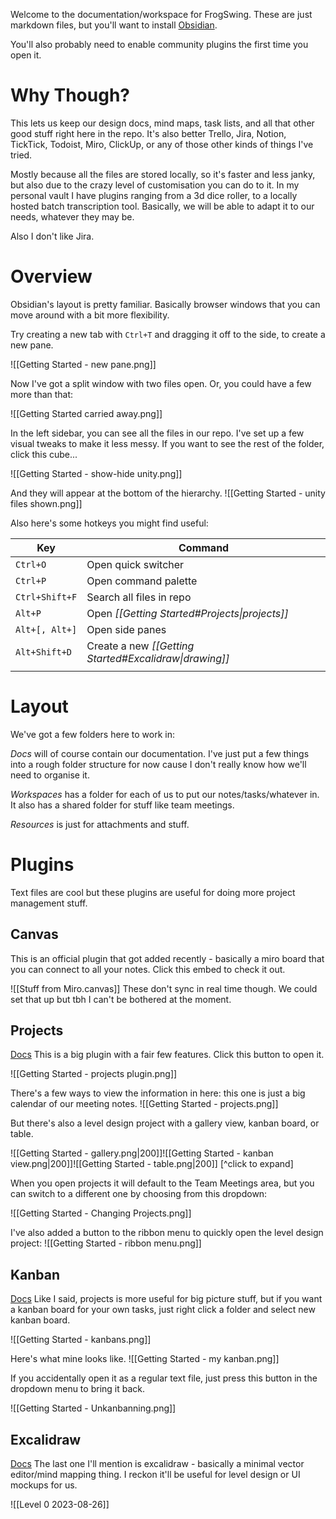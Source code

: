 Welcome to the documentation/workspace for FrogSwing.
These are just markdown files, but you'll want to install [Obsidian](https://obsidian.md/).

You'll also probably need to enable community plugins the first time you open it.


# Why Though?
This lets us keep our design docs, mind maps, task lists, and all that other good stuff right here in the repo. It's also better Trello, Jira, Notion, TickTick, Todoist, Miro, ClickUp, or any of those other kinds of things I've tried. 

Mostly because all the files are stored locally, so it's faster and less janky, but also due to the crazy level of customisation you can do to it. In my personal vault I have plugins ranging from a 3d dice roller, to a locally hosted batch transcription tool. Basically, we will be able to adapt it to our needs, whatever they may be. 

Also I don't like Jira.

# Overview
Obsidian's layout is pretty familiar. Basically browser windows that you can move around with a bit more flexibility.

Try creating a new tab with `Ctrl+T` and dragging it off to the side, to create a new pane.

![[Getting Started - new pane.png]]

Now I've got a split window with two files open. Or, you could have a few more than that:

![[Getting Started carried away.png]]

In the left sidebar, you can see all the files in our repo. I've set up a few visual tweaks to make it less messy. If you want to see the rest of the folder, click this cube...

![[Getting Started - show-hide unity.png]]

And they will appear at the bottom of the hierarchy.
![[Getting Started - unity files shown.png]]


Also here's some hotkeys you might find useful:

| Key            | Command                                                |
| -------------- | ------------------------------------------------------ |
| `Ctrl+O`       | Open quick switcher                                    |
| `Ctrl+P`       | Open command palette                                   |
| `Ctrl+Shift+F` | Search all files in repo                               |
| `Alt+P`        | Open *[[Getting Started#Projects\|projects]]*          |
| `Alt+[, Alt+]` | Open side panes                                        |
| `Alt+Shift+D`  | Create a new *[[Getting Started#Excalidraw\|drawing]]* |
|                |                                                        |


# Layout
We've got a few folders here to work in:

*Docs* will of course contain our documentation. I've just put a few things into a rough folder structure for now cause I don't really know how we'll need to organise it.

*Workspaces* has a folder for each of us to put our notes/tasks/whatever in. It also has a shared folder for stuff like team meetings.

*Resources* is just for attachments and stuff.





# Plugins
Text files are cool but these plugins are useful for doing more project management stuff.

## Canvas
This is an official plugin that got added recently - basically a miro board that you can connect to all your notes. Click this embed to check it out.

![[Stuff from Miro.canvas]]
These don't sync in real time though. We could set that up but tbh I can't be bothered at the moment. 

## Projects
[Docs](https://github.com/marcusolsson/obsidian-projects)
This is a big plugin with a fair few features. Click this button to open it.

![[Getting Started - projects plugin.png]]

There's a few ways to view the information in here: this one is just a big calendar of our meeting notes.
![[Getting Started - projects.png]]



But there's also a level design project with a gallery view, kanban board, or table.

![[Getting Started - gallery.png|200]]![[Getting Started - kanban view.png|200]]![[Getting Started - table.png|200]]
[^click to expand]


When you open projects it will default to the Team Meetings area, but you can switch to a different one by choosing from this dropdown:

![[Getting Started - Changing Projects.png]]

I've also added a button to the ribbon menu to quickly open the level design project:
![[Getting Started - ribbon menu.png]]


## Kanban
[Docs](https://publish.obsidian.md/kanban/Obsidian+Kanban+Plugin)
Like I said, projects is more useful for big picture stuff, but if you want a kanban board for your own tasks, just right click a folder and select new kanban board.

![[Getting Started - kanbans.png]]

Here's what mine looks like. 
![[Getting Started - my kanban.png]]

If you accidentally open it as a regular text file, just press this button in the dropdown menu to bring it back.

![[Getting Started - Unkanbanning.png]]


## Excalidraw
[Docs](https://github.com/zsviczian/obsidian-excalidraw-plugin)
The last one I'll mention is excalidraw - basically a minimal vector editor/mind mapping thing. I reckon it'll be useful for level design or UI mockups for us.

![[Level 0 2023-08-26]]

